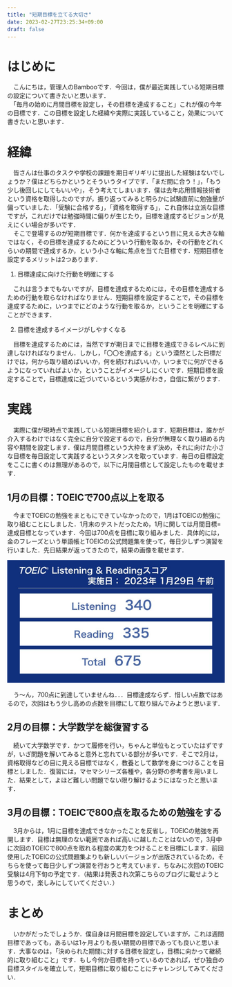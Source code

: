 ```yaml
---
title: "短期目標を立てる大切さ"
date: 2023-02-27T23:25:34+09:00
draft: false
---
```


# はじめに

　こんにちは，管理人のBambooです．今回は，僕が最近実践している短期目標の設定について書きたいと思います．  
　「毎月の始めに月間目標を設定し，その目標を達成すること」これが僕の今年の目標です．この目標を設定した経緯や実際に実践していること，効果について書きたいと思います．

# 経緯
　皆さんは仕事のタスクや学校の課題を期日ギリギリに提出した経験はないでしょうか？僕はどちらかというとそういうタイプです．「まだ間に合う！」，「もう少し後回しにしてもいいや」，そう考えてしまいます．僕は去年応用情報技術者という資格を取得したのですが，振り返ってみると明らかに試験直前に勉強量が偏っていました．「受験に合格する」，「資格を取得する」，これ自体は立派な目標ですが，これだけでは勉強時間に偏りが生じたり，目標を達成するビジョンが見えにくい場合が多いです．  
　そこで登場するのが短期目標です．何かを達成するという目に見える大きな軸ではなく，その目標を達成するためにどういう行動を取るか，その行動をどれくらいの期間で達成するか，という小さな軸に焦点を当てた目標です．短期目標を設定するメリットは2つあります．

1. 目標達成に向けた行動を明確にする

　これは言うまでもないですが，目標を達成するためには，その目標を達成するための行動を取らなければなりません．短期目標を設定することで，その目標を達成するために，いつまでにどのような行動を取るか，ということを明確にすることができます．

2. 目標を達成するイメージがしやすくなる

　目標を達成するためには，当然ですが期日までに目標を達成できるレベルに到達しなければなりません．しかし，「〇〇を達成する」という漠然とした目標だけでは，何から取り組めばいいか，何を続ければいいか，いつまでに何ができるようになっていればよいか，ということがイメージしにくいです．短期目標を設定することで，目標達成に近づいているという実感がわき，自信に繋がります．

# 実践

　実際に僕が現時点で実践している短期目標を紹介します．短期目標は，誰かが介入するわけではなく完全に自分で設定するので，自分が無理なく取り組める内容や期間を設定します．僕は月間目標という大枠をまず決め，それに向けた小さな目標を毎日設定して実践するというスタンスを取っています．毎日の目標設定をここに書くのは無理があるので，以下に月間目標として設定したものを載せます．

## 1月の目標：TOEICで700点以上を取る

　今までTOEICの勉強をまともにできていなかったので，1月はTOEICの勉強に取り組むことにしました．1月末のテストだったため，1月に関しては月間目標=達成目標となっています．今回は700点を目標に取り組みました．具体的には，金のフレーズという単語帳とTOEICの公式問題集を使って，毎日少しずつ演習を行いました．先日結果が返ってきたので，結果の画像を載せます．

![TOEIC 結果](toeic.jpg)

　う～ん，700点に到達していませんね．．．目標達成ならず．惜しい点数ではあるので，次回はもう少し高めの点数を目標にして取り組んでみようと思います．

## 2月の目標：大学数学を総復習する

　続いて大学数学です．かつて履修を行い，ちゃんと単位もとっていたはずですが，いざ問題を解いてみると意外と忘れている部分が多いです．そこで2月は，資格取得などの目に見える目標ではなく，教養として数学を身につけることを目標としました．復習には，マセマシリーズ各種や，各分野の参考書を用いました．結果として，よほど難しい問題でない限り解けるようにはなったと思います．

## 3月の目標：TOEICで800点を取るための勉強をする

　3月からは，1月に目標を達成できなかったことを反省し，TOEICの勉強を再開します．目標は無理のない範囲であれば高いに越したことはないので，3月中に次回のTOEICで800点を取れる程度の実力をつけることを目標にします．前回使用したTOEICの公式問題集よりも新しいバージョンが出版されているため，そちらを使って毎日少しずつ演習を行おうと考えています．ちなみに次回のTOEIC受験は4月下旬の予定です．（結果は発表され次第こちらのブログに載せようと思うので，楽しみにしていてください．）

# まとめ

　いかがだったでしょうか．僕自身は月間目標を設定していますが，これは週間目標であっても，あるいは1ヶ月よりも長い期間の目標であっても良いと思います．大事なのは，「決められた期間に対する目標を設定し，目標に向かって継続的に取り組むこと」です．もし今何か目標を持っているのであれば，ぜひ独自の目標スタイルを確立して，短期目標に取り組むことにチャレンジしてみてください．